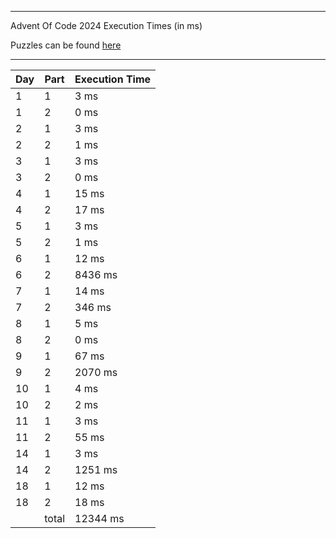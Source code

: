 ****

Advent Of Code 2024 Execution Times (in ms)

Puzzles can be found [here](https://adventofcode.com/2024/)

----

| Day | Part | Execution Time |
| --- | ---- | -------------- |
| 1 | 1 | 3 ms|
| 1 | 2 | 0 ms|
| 2 | 1 | 3 ms|
| 2 | 2 | 1 ms|
| 3 | 1 | 3 ms|
| 3 | 2 | 0 ms|
| 4 | 1 | 15 ms|
| 4 | 2 | 17 ms|
| 5 | 1 | 3 ms|
| 5 | 2 | 1 ms|
| 6 | 1 | 12 ms|
| 6 | 2 | 8436 ms|
| 7 | 1 | 14 ms|
| 7 | 2 | 346 ms|
| 8 | 1 | 5 ms|
| 8 | 2 | 0 ms|
| 9 | 1 | 67 ms|
| 9 | 2 | 2070 ms|
| 10 | 1 | 4 ms|
| 10 | 2 | 2 ms|
| 11 | 1 | 3 ms|
| 11 | 2 | 55 ms|
| 14 | 1 | 3 ms|
| 14 | 2 | 1251 ms|
| 18 | 1 | 12 ms|
| 18 | 2 | 18 ms|
||total|12344 ms|